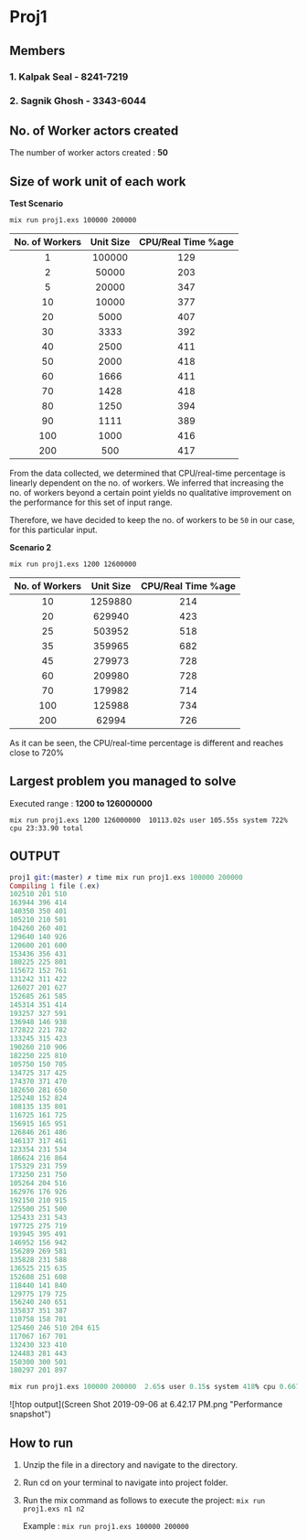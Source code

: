 # Proj1

## Members
### 1. Kalpak Seal - 8241-7219
### 2. Sagnik Ghosh - 3343-6044

## No. of Worker actors created
The number of worker actors created : **50**

## Size of work unit of each work

**Test Scenario**

  `mix run proj1.exs 100000 200000`

| No. of Workers | Unit Size | CPU/Real Time %age |
|:--------------:|:---------:|:------------------:|
|        1       |   100000  |         129        |
|        2       |   50000   |         203        |
|        5       |   20000   |         347        |
|       10       |   10000   |         377        |
|       20       |    5000   |         407        |
|       30       |    3333   |         392        |
|       40       |    2500   |         411        |
|       50       |    2000   |         418        |
|       60       |    1666   |         411        |
|       70       |    1428   |         418        |
|       80       |    1250   |         394        |
|       90       |    1111   |         389        |
|       100      |    1000   |         416        |
|       200      |    500    |         417        |

From the data collected, we determined that CPU/real-time percentage is linearly dependent on the no. of workers.
We inferred that increasing the no. of workers beyond a certain point yields no qualitative improvement on the performance for this set of input range.

Therefore, we have decided to keep the no. of workers to be `50` in our case, for this particular input.

**Scenario 2**

`mix run proj1.exs 1200 12600000`

| No. of Workers | Unit Size | CPU/Real Time %age |
|:--------------:|:---------:|:------------------:|
|       10       |  1259880  |         214        |
|       20       |   629940  |         423        |
|       25       |   503952  |         518        |
|       35       |   359965  |         682        |
|       45       |   279973  |         728        |
|       60       |   209980  |         728        |
|       70       |   179982  |         714        |
|       100      |   125988  |         734        |
|       200      |   62994   |         726        |

As it can be seen, the CPU/real-time percentage is different and reaches close to 720%

## Largest problem you managed to solve

Executed range : **1200 to 126000000**

`mix run proj1.exs 1200 126000000  10113.02s user 105.55s system 722% cpu 23:33.90 total`

## OUTPUT

```elixir
proj1 git:(master) ✗ time mix run proj1.exs 100000 200000
Compiling 1 file (.ex)
102510 201 510
163944 396 414
140350 350 401
105210 210 501
104260 260 401
129640 140 926
120600 201 600
153436 356 431
180225 225 801
115672 152 761
131242 311 422
126027 201 627
152685 261 585
145314 351 414
193257 327 591
136948 146 938
172822 221 782
133245 315 423
190260 210 906
182250 225 810
105750 150 705
134725 317 425
174370 371 470
182650 281 650
125248 152 824
108135 135 801
116725 161 725
156915 165 951
126846 261 486
146137 317 461
123354 231 534
186624 216 864
175329 231 759
173250 231 750
105264 204 516
162976 176 926
192150 210 915
125500 251 500
125433 231 543
197725 275 719
193945 395 491
146952 156 942
156289 269 581
135828 231 588
136525 215 635
152608 251 608
118440 141 840
129775 179 725
156240 240 651
135837 351 387
110758 158 701
125460 246 510 204 615
117067 167 701
132430 323 410
124483 281 443
150300 300 501
180297 201 897

mix run proj1.exs 100000 200000  2.65s user 0.15s system 418% cpu 0.667 total
```

![htop output](Screen Shot 2019-09-06 at 6.42.17 PM.png "Performance snapshot")

## How to run
1. Unzip the file in a directory and navigate to the directory.
2. Run cd on your terminal to navigate into project folder.
3. Run the mix command as follows to execute the project: 
    `mix run proj1.exs n1 n2` 
    
    Example : `mix run proj1.exs 100000 200000`